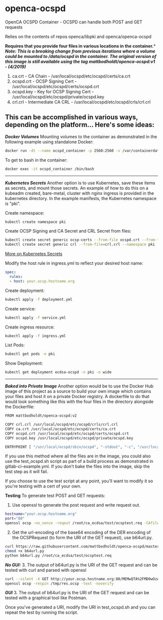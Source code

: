 # openca-ocspd

OpenCA OCSPD Container - OCSPD can handle both POST and GET requests

Relies on the contents of repos openca/libpki and openca/openca-ocspd

**Requires that you provide four files in various locations in the container.***
***Note: This is a breaking change from previous iterations where a volume could be mounted to /data/ocspd in the container. The original version of this image is still available using the tag mattbodholdt/openca-ocspd:v1 - (4/2019)***

  1. ca.crt - CA Chain - /usr/local/ocspd/etc/ocspd/certs/ca.crt
  2. ocspd.crt - OCSP Signing Cert - /usr/local/ocspd/etc/ocspd/certs/ocspd.crt
  3. ocspd.key - Key for OCSP Signing Cert - /usr/local/ocspd/etc/ocspd/private/ocspd.key
  4. crl.crl - Intermediate CA CRL - /usr/local/ocspd/etc/ocspd/crls/crl.crl

This can be accomplished in various ways, depending on the platform... Here's some ideas:
---
***Docker Volumes***
Mounting volumes to the container as demonstrated in the following example using standalone Docker:
```bash
docker run -dt --name ocspd_container -p 2560:2560 -v /var/containerdata/ocspd_ecdsa/ca.crt:/usr/local/ocspd/etc/ocspd/certs/ca.crt -v /var/containerdata/ocspd_ecdsa/ocspd.crt:/usr/local/ocspd/etc/ocspd/certs/ocspd.crt -v /var/containerdata/ocspd_ecdsa/ocspd.key:/usr/local/ocspd/etc/ocspd/private/ocspd.key -v /var/containerdata/ocspd_ecdsa/crl.crl:/usr/local/ocspd/etc/ocspd/crls/crl.crl mattbodholdt/openca-ocspd:v2
```
To get to bash in the container:
```bash
docker exec -it ocspd_container /bin/bash
```
---
***Kubernetes Secrets***
Another option is to use Kubernetes, save these items as secrets, and mount those secrets.  An example of how to do this on a kubeadm created, bare-metal, cluster with nginx ingress is provided in the kubernetes directory.  In the example manifests, the Kubernetes namespace is "pki".

Create namespace:
```bash
kubectl create namespace pki
```
Create OCSP Signing and CA Secret and CRL Secret from files:
```bash
kubectl create secret generic ocsp-certs --from-file ocspd.crt --from-file=ca.crt --from-file ocspd.key --namespace pki
kubectl create secret generic crl --from-file=crl.crl --namespace pki
```
[More on Kubernetes Secrets](https://kubernetes.io/docs/concepts/configuration/secret/)

Modify the host rule in ingress.yml to reflect your desired host name:
```yaml
spec:
  rules:
  - host: your.ocsp.hostname.org
```

Create deployment:
```bash
kubectl apply -f deployment.yml
```
Create service:
```bash
kubectl apply -f service.yml
```
Create ingress resource:
```bash
kubectl apply -f ingress.yml
```
List Pods:
```bash
kubectl get pods -n pki
```
Show Deployment:
```bash
kubectl get deployment ecdsa-ocspd -n pki -o wide
```
---
***Baked into Private Image***
Another option would be to use the Docker Hub image of this project as a source to build your own image which contains your files and host it on a private Docker registry.  A dockerfile to do that would look something like this with the four files in the directory alongside the Dockerfile:

```bash
FROM mattbodholdt/openca-ocspd:v2

COPY crl.crl /usr/local/ocspd/etc/ocspd/crls/crl.crl
COPY ca.crt /usr/local/ocspd/etc/ocspd/certs/ca.crt
COPY ocspd.crt /usr/local/ocspd/etc/ocspd/certs/ocspd.crt
COPY ocspd.key /usr/local/ocspd/etc/ocspd/private/ocspd.key

ENTRYPOINT [ "/usr/local/ocspd/sbin/ocspd", "-stdout", "-c", "/usr/local/ocspd/etc/ocspd/ocspd.xml" ]
```
If you use this method where all the files are in the image, you could also use the test_ocspd.sh script as part of a build process as demonstrated in gitlab-ci-example.yml.  If you don't bake the files into the image, skip the test step as it will fail.

If you choose to use the test script at any point, you'll want to modify it so you're testing with a cert of your own.

**Testing**
To generate test POST and GET requests:
1. Use openssl to generate the post request and write request out.
```bash
hostname="your.ocsp.hostname.org"
port="80"
openssl ocsp -no_nonce -reqout /root/ca_ecdsa/test/ocsptest.req -CAfile /root/ca_ecdsa/intermediate/certs/ecdsa_ca_chain.pem -issuer /root/ca_ecdsa/intermediate/certs/int.ca.crt.pem -cert /root/ca_ecdsa/intermediate/certs/ocsp_test_cert.pem -url "http://${hostname}:${port}" -header "HOST" "${hostname}" -text
```

2. Get the url-encoding of the base64 encoding of the DER encoding of the OCSPRequest (to form the URI of the GET request), use b64url.py.
```bash
curl https://raw.githubusercontent.com/mattbodholdt/openca-ocspd/master/b64url.py > b64url.py
chmod +x b64url.py
python b64url.py /root/ca_ecdsa/test/ocsptest.req
```
***No GUI:***
3. The output of b64url.py is the URI of the GET request and can be tested with curl and parsed with openssl
```bash
curl --silent -X GET http://your.ocsp.hostname.org:80/MEMwQTA%2FMD0wOzAJBgUrDgMCGgUABBSU91ppgoiy3Huh6hMq%2BUZant%2BVmQQUWW0MZSCgXy8pidQyWYcLAW%2BCHmACAhAB > /tmp/res.ocsp
openssl ocsp -respin /tmp/res.ocsp -text -noverify
```
***GUI***
3. The output of b64url.py is the URI of the GET request and can be tested with a graphical tool like Postman.

Once you've generated a URI, modify the URI in test_ocspd.sh and you can repeat the test by running the script.
